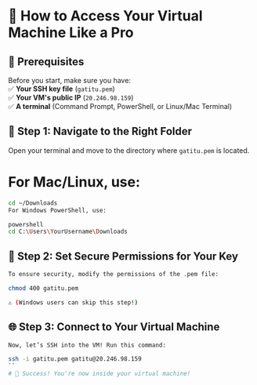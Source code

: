 # 🚀 How to Access Your Virtual Machine Like a Pro  

## 📝 Prerequisites  
Before you start, make sure you have:  
✅ **Your SSH key file** (`gatitu.pem`)  
✅ **Your VM's public IP** (`20.246.98.159`)  
✅ **A terminal** (Command Prompt, PowerShell, or Linux/Mac Terminal)  

## 📂 Step 1: Navigate to the Right Folder  
Open your terminal and move to the directory where `gatitu.pem` is located.  

# For **Mac/Linux**, use:  
```bash
cd ~/Downloads
For Windows PowerShell, use:

powershell
cd C:\Users\YourUsername\Downloads
```
## 🔐 Step 2: Set Secure Permissions for Your Key
```bash
To ensure security, modify the permissions of the .pem file:

chmod 400 gatitu.pem

⚠️ (Windows users can skip this step!)
```
## 🌐 Step 3: Connect to Your Virtual Machine
```bash
Now, let’s SSH into the VM! Run this command:

ssh -i gatitu.pem gatitu@20.246.98.159
``
# 🎉 Success! You're now inside your virtual machine!

